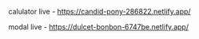 calulator live - https://candid-pony-286822.netlify.app/

   modal live  - https://dulcet-bonbon-6747be.netlify.app/ 

